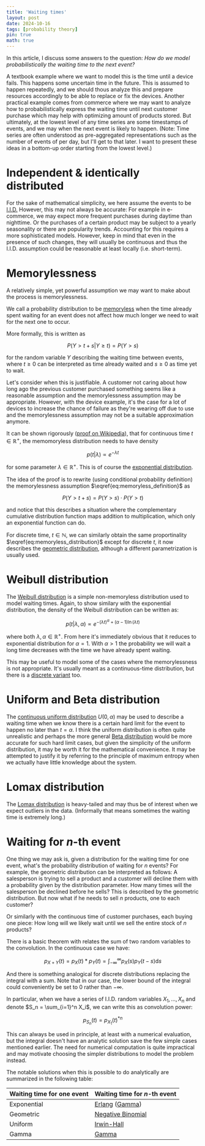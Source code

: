 ```yaml
---
title: 'Waiting times'
layout: post
date: 2024-10-16
tags: [probability theory]
pin: true
math: true
---
```


In this article, I discuss some answers to the question:
_How do we model probabilistically the waiting time to the next event?_

A textbook example where we want to model this is the time until a device fails. This happens some uncertain time in the future.
This is assumed to happen repeatedly, and we should thous analyze this and prepare resources accordingly to be able to replace or fix the devices.
Another practical example comes from commerce where we may want to analyze how to probabilistically express the waiting time until
next customer purchase which may help with optimizing amount of products stored.
But ultimately, at the lowest level of any time series are some timestamps of events,
and we may when the next event is likely to happen.
(Note: Time series are often understood as pre-aggregated representations such as the number of events of per day,
but I'll get to that later.
I want to present these ideas in a bottom-up order starting from the lowest level.)

# Independent & identically distributed
For the sake of mathematical simplicity, we here assume the events to be [I.I.D.](https://en.wikipedia.org/wiki/Independent_and_identically_distributed_random_variables)
However, this may not always be accurate:
For example in e-commerce, we may expect more frequent purchases during daytime than nighttime. 
Or the purchases of a certain product may be subject to a yearly seasonality or there are popularity trends. 
Accounting for this requires a more sophisticated models.
However, keep in mind that even in the presence of such changes, they will usually be continuous
and thus the I.I.D. assumption could be reasonable at least locally (i.e. short-term).

# Memorylessness
A relatively simple, yet powerful assumption we may want to make about the process is memorylessness.

We call a probability distribution to be [memoryless](https://en.wikipedia.org/wiki/Memorylessness) when 
the time already spent waiting for an event does not affect how much longer we need to wait for the next one to occur.

More formally, this is written as 

$$\begin{equation} \label{eq:memoryless_definition} P(Y > t+s | Y \ge t)=P(Y > s) \end{equation}$$

for the random variable $Y$ describing the waiting time between events, where $t\ge0$ can be interpreted as time already waited and $s\ge0$ as time yet to wait.
    
Let's consider when this is justifiable.
A customer not caring about how long ago the previous customer purchased something seems like a reasonable assumption and the memorylessness assumption may be appropriate.
However, with the device example, it's the case for a lot of devices to increase the chance of failure as they're wearing off due to use and the memorylessness assumption may not be a suitable approximation anymore. 

It can be shown rigorously ([proof on Wikipedia](https://en.wikipedia.org/wiki/Memorylessness)), that for continuous time $t \in \mathbb{R}^+$, the memomoryless distribution
needs to have density 

$$\begin{equation}\label{eq:memoryless_distribution} p(t|\lambda) \propto e^{-\lambda t} \end{equation}$$

for some parameter $\lambda \in \mathbb{R}^+$.
This is of course the [exponential distribution](https://en.wikipedia.org/wiki/Exponential_distribution).

The idea of the proof is to rewrite (using conditional probability definition) the memorylessness assumption $\eqref{eq:memoryless_definition}$ as

$$P(Y > t+s) = P(Y > s) \cdot P(Y > t)$$

and notice that this describes a situation where the complementary cumulative distribution function maps addition to multiplication,
which only an exponential function can do.

For discrete time, $t \in \mathbb{N}$, we can similarly obtain the same proportinality $\eqref{eq:memoryless_distribution}$
except for discrete $t$, it now describes the [geometric distribution](https://en.wikipedia.org/wiki/Geometric_distribution),
although a different parametrization is usually used.

# Weibull distribution
The [Weibull distribution](https://en.wikipedia.org/wiki/Weibull_distribution) is a simple non-memoryless distribution used to model waiting times.
Again, to show similary with the exponential distribution, the density of the Weibull distribution can be written as:

$$ p(t|\lambda,\alpha) \propto e^{- (\lambda t)^{\alpha} + (\alpha-1)\ln(\lambda t)} $$

where both $\lambda,\alpha \in \mathbb{R}^+$.
From here it's immediately obvious that it reduces to exponential distribution for <nobr>$\alpha=1$.</nobr>
With $\alpha>1$ the probability we will wait a long time decreases with the time we have already spent waiting.

This may be useful to model some of the cases where the memorylessness is not appropriate.
It's usually meant as a continuous-time distribution, but there is a [discrete variant](https://en.wikipedia.org/wiki/Discrete_Weibull_distribution) too.

# Uniform and Beta distribution
The [continuous uniform distribution](https://en.wikipedia.org/wiki/Continuous_uniform_distribution) $U(0, \alpha)$ may be used to describe a waiting time when we know there is a certain hard limit for the event to happen no later than $t=\alpha$.
I think the uniform distribution is often quite unrealistic and perhaps the more general [Beta distribution](https://en.wikipedia.org/wiki/Beta_distribution) would be more accurate for such hard limit cases,
but given the simplicity of the uniform distribution, it may be worth it for the mathematical convenience.
It may be attempted to justify it by referring to the principle of maximum entropy when we actually have little knowledge about the system.

# Lomax distribution
The [Lomax distribution](https://en.wikipedia.org/wiki/Lomax_distribution) is heavy-tailed and may thus be of interest when we expect outliers in the data. 
(Informally that means sometimes the waiting time is extremely long.)

# Waiting for $n$-th event
One thing we may ask is, given a distribution for the waiting time for one event, what's the probability distribution of waiting for $n$ events?
For example, the geometric distribution can be interpreted as follows:
A salesperson is trying to sell a product and a customer will decline them with a probability given by the distribution parameter.
How many times will the salesperson be declined before he sells? This is described by the geometric distribution.
But now what if he needs to sell $n$ products, one to each customer?

Or similarly with the continuous time of customer purchases, each buying one piece: How long will we likely wait until we sell the entire stock of $n$ products? 

There is a basic theorem with relates the sum of two random variables to the convolution. In the continuous case we have:

$$p_{X+Y}(t) = p_X(t) \ast p_Y(t) = \int_{-\infty}^{\infty} p_X(s) p_Y(t-s) \mathrm{d}s$$

And there is something analogical for discrete distributions replacing the integral with a sum.
Note that in our case, the lower bound of the integral could conveniently be set to $0$ rather than $-\infty$.

In particular, when we have a series of I.I.D. random variables $X_1, ..., X_n$
and denote $S_n = \sum_{i=1}^n X_i$, we can write this as convolution power:

$$p_{S_n}(t) = p_{X_1}(t)^{\ast n}$$

This can always be used in principle, at least with a numerical evaluation, but the integral doesn't have an analytic solution save the few simple cases mentioned earlier.
The need for numerical computation is quite impractical and may motivate choosing the simpler distributions to model the problem instead.

The notable solutions when this is possible to do analytically are summarized in the following table:

| Waiting time for one event | Waiting time for $n$-th event                                                                                           |
|----------------------------|-------------------------------------------------------------------------------------------------------------------------|
| Exponential                | [Erlang](https://en.wikipedia.org/wiki/Erlang_distribution) ([Gamma](https://en.wikipedia.org/wiki/Gamma_distribution)) |
| Geometric                  | [Negative Binomial](https://en.wikipedia.org/wiki/Negative_binomial_distribution)                                       |
| Uniform                    | [Irwin-Hall](https://en.wikipedia.org/wiki/Irwin%E2%80%93Hall_distribution)                                             |
| Gamma                      | [Gamma](https://en.wikipedia.org/wiki/Gamma_distribution)                                                               |

